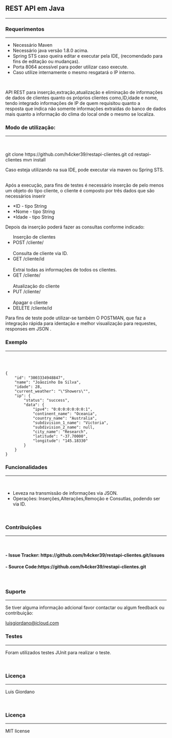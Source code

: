 <html>
	<head>

<meta charset="UTF-8"/>

</head>
<body>


<h2>REST API em Java</h2>
<hr>



<h3>Requerimentos</h3>
<hr>

<ul>
<li>Necessário Maven</li>
<li>Necessário java versão 1.8.0 acima.</li>
<li>Spring STS caso queira editar e executar pela IDE, (recomendado para fins de editação ou mudanças).</li>
<li>Porta 8064 acessível para poder utilizar caso execute.</li>
<li>Caso utilize internamente o mesmo resgatará o IP interno.</li>
</ul>

<br>

<p>API REST para inserção,extração,atualização e eliminação  de informações <br> de dados de clientes quanto os próprios clientes como,ID,idade e nome, tendo integrado informações de IP de quem requisitou quanto a  <br>resposta que indica não somente informações extraídas do banco de dados mais quanto a informação do clima do local onde o mesmo se localiza.</p>



<h3>Modo de utilização:</h3>
<hr>
<br>
<br>
     git clone https://github.com/h4cker39/restapi-clientes.git
     cd restapi-clientes
     mvn install
<p> Caso esteja utilizando na sua IDE, pode executar via maven ou Spring STS.</p>
<br>
     Após a execução, para fins de testes é necessário inserção de pelo menos um objeto do tipo cliente, o cliente é composto por três dados que são necessários inserir
     <br>
<ul>
     <li>*ID -  tipo String</li>
     <li>*Nome - tipo String</li>
     <li>*Idade - tipo String </li>
</ul>
     Depois da inserção poderá fazer as consultas conforme indicado:
<ul>
<label> Inserção de clientes</label>
<br>
<li>POST /cliente/</li>
<br>
<label>Consulta de cliente via ID.</label>
<br>
<li>GET /cliente/id</li>
<br>
<label> Extrai todas as informações de todos os clientes.</label>
<li> GET /cliente/</li>
<br>
<label> Atualização do cliente</label>
<li>PUT /cliente/</li>
<br>
<label>Apagar o cliente</label>
<br>
<li>DELETE /cliente/id</li>
</ul>


<p>Para fins de teste pode utilizar-se também O POSTMAN, que faz a integração rápida para identação e melhor visualização para requestes, responses em JSON .</p>




<h3>Exemplo</h3>
<hr>
<br>
<br>

    {
        "id": "3003334948847",
        "name": "Joãozinho Da Silva",
        "idade": 28,
        "current_weather": "\"Showers\"",
        "ip": {
            "status": "success",
            "data": {
                "ipv4": "0:0:0:0:0:0:0:1",
                "continent_name": "Oceania",
                "country_name": "Australia",
                "subdivision_1_name": "Victoria",
                "subdivision_2_name": null,
                "city_name": "Research",
                "latitude": "-37.70000",
                "longitude": "145.18330"
            }
        }
    }

<h3>Funcionalidades</h3> 
<hr>
<br>

<ul>
<li>Leveza na transmissão de informações via JSON.</li>
<li>Operações: Inserções,Alterações,Remoção e Consutlas, podendo ser via ID.</li>
</ul>

<br>

<h3>Contribuições</h3>
<hr>
<br>
<h4>
- Issue Tracker: https://github.com/h4cker39/restapi-clientes.git/issues</h4>
<h4>
- Source Code:https://github.com/h4cker39/restapi-clientes.git
</h4>
<br>
<h3>Suporte</h3> 
<hr>
Se tiver alguma informação adcional favor contactar ou algum feedback ou contribuição:

luisgiordano@icloud.com
<br>

<h3>Testes</h3>
<hr>
<p>Foram utilizados testes JUnit para realizar o teste.</p>

<br>

<h3>Licença</h3>
<hr>
<p>Luis Giordano</p>

<br>
<h3>Licença</h3>
<hr>
MIT license 

</body>
</html>
